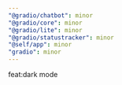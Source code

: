 ```yaml
---
"@gradio/chatbot": minor
"@gradio/core": minor
"@gradio/lite": minor
"@gradio/statustracker": minor
"@self/app": minor
"gradio": minor
---
```


feat:dark mode
